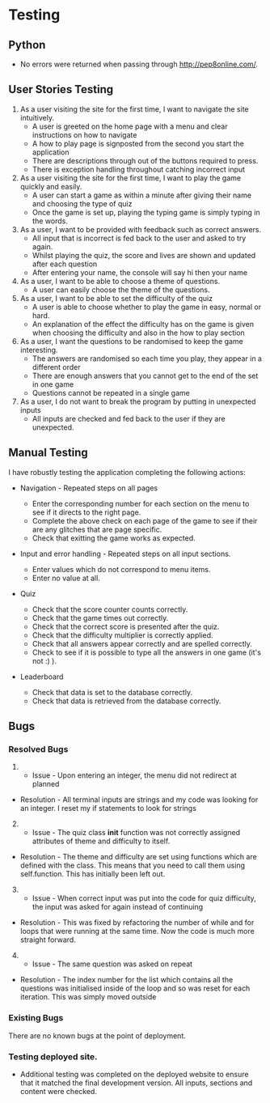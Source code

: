 # Testing

 ## Python

 - No errors were returned when passing through http://pep8online.com/. 

## User Stories Testing
1. As a user visiting the site for the first time, I want to navigate the site intuitively.
    * A user is greeted on the home page with a menu and clear instructions on how to navigate 
    * A how to play page is signposted from the second you start the application
    * There are descriptions through out of the buttons required to press.
    * There is exception handling throughout catching incorrect input
2. As a user visiting the site for the first time, I want to play the game quickly and easily.
    * A user can start a game as within a minute after giving their name and choosing the type of quiz
    * Once the game is set up, playing the typing game is simply typing in the words.
3. As a user, I want to be provided with feedback such as correct answers.
    * All input that is incorrect is fed back to the user and asked to try again.
    * Whilst playing the quiz, the score and lives are shown and updated after each question
    * After entering your name, the console will say hi then your name
4. As a user, I want to be able to choose a theme of questions.
    * A user can easily choose the theme of the questions.
5. As a user, I want to be able to set the difficulty of the quiz
    * A user is able to choose whether to play the game in easy, normal or hard.
    * An explanation of the effect the difficulty has on the game is given when choosing the difficulty and also in the how to play section 
6. As a user, I want the questions to be randomised to keep the game interesting.
    * The answers are randomised so each time you play, they appear in a different order
    * There are enough answers that you cannot get to the end of the set in one game
    * Questions cannot be repeated in a single game
7. As a user, I do not want to break the program by putting in unexpected inputs
    * All inputs are checked and fed back to the user if they are unexpected.


## Manual Testing 

I have robustly testing the application completing the following actions:

* Navigation - Repeated steps on all pages
    * Enter the corresponding number for each section on the menu to see if it directs to the right page.
    * Complete the above check on each page of the game to see if their are any glitches that are page specific.
    * Check that exitting the game works as expected.
    
* Input and error handling - Repeated steps on all input sections.
    * Enter values which do not correspond to menu items.
    * Enter no value at all.

* Quiz
    * Check that the score counter counts correctly.
    * Check that the game times out correctly.
    * Check that the correct score is presented after the quiz.
    * Check that the difficulty multiplier is correctly applied.
    * Check that all answers appear correctly and are spelled correctly.
    * Check to see if it is possible to type all the answers in one game (it's not :) ).
    
* Leaderboard
    * Check that data is set to the database correctly.
    * Check that data is retrieved from the database correctly.


## Bugs

### Resolved Bugs

1. - Issue - Upon entering an integer, the menu did not redirect at planned

- Resolution - All terminal inputs are strings and my code was looking for an integer. I reset my if statements to look for strings

2. - Issue - The quiz class __init__ function was not correctly assigned attributes of theme and difficulty to itself.

- Resolution - The theme and difficulty are set using functions which are defined with the class. This means that you need to call them using self.function. This has initially been left out.

3. - Issue - When correct input was put into the code for quiz difficulty, the input was asked for again instead of continuing

- Resolution - This was fixed by refactoring the number of while and for loops that were running at the same time. Now the code is much more straight forward.

4. - Issue - The same question was asked on repeat

- Resolution - The index number for the list which contains all the questions was initialised inside of the loop and so was reset for each iteration. This was simply moved outside

### Existing Bugs

There are no known bugs at the point of deployment.

### Testing deployed site.

*   Additional testing was completed on the deployed website to ensure that it matched the final development version. All inputs, sections and content were checked.
